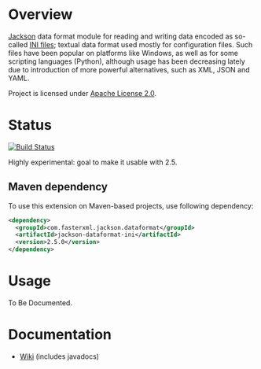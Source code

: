 # Overview

[Jackson](/FasterXML/jackson) data format module for reading and writing data encoded as so-called
[INI files](http://en.wikipedia.org/wiki/INI_file); textual data format used mostly for
configuration files. Such files have been popular on platforms like Windows, as well as for
some scripting languages (Python), although usage has been decreasing lately due to introduction
of more powerful alternatives, such as XML, JSON and YAML.

Project is licensed under [Apache License 2.0](http://www.apache.org/licenses/LICENSE-2.0.txt).

# Status

[![Build Status](https://travis-ci.org/FasterXML/jackson-dataformat-ini.svg)](https://travis-ci.org/FasterXML/jackson-dataformat-ini)

Highly experimental: goal to make it usable with 2.5.

## Maven dependency

To use this extension on Maven-based projects, use following dependency:

```xml
<dependency>
  <groupId>com.fasterxml.jackson.dataformat</groupId>
  <artifactId>jackson-dataformat-ini</artifactId>
  <version>2.5.0</version>
</dependency>
```

# Usage

To Be Documented.

# Documentation

* [Wiki](../../wiki) (includes javadocs)
